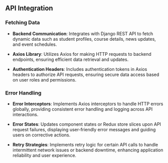## API Integration

### Fetching Data

- **Backend Communication**: Integrates with Django REST API to fetch dynamic data such as student profiles, course details, news updates, and event schedules.
  
- **Axios Library**: Utilizes Axios for making HTTP requests to backend endpoints, ensuring efficient data retrieval and updates.
  
- **Authentication Headers**: Includes authentication tokens in Axios headers to authorize API requests, ensuring secure data access based on user roles and permissions.
  
### Error Handling

- **Error Interceptors**: Implements Axios interceptors to handle HTTP errors globally, providing consistent error handling and logging across API interactions.
  
- **Error States**: Updates component states or Redux store slices upon API request failures, displaying user-friendly error messages and guiding users on corrective actions.
  
- **Retry Strategies**: Implements retry logic for certain API calls to handle intermittent network issues or backend downtime, enhancing application reliability and user experience.
